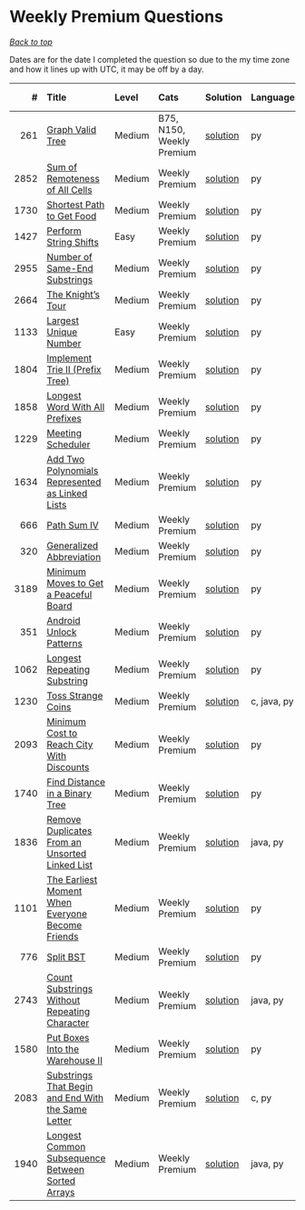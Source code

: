 # Weekly Premium Questions

*[Back to top](<../README.md>)*

Dates are for the date I completed the question so due to the my time zone and how it lines up with UTC, it may be off by a day.

|    # | Title                                                                                                                                    | Level   | Cats                      | Solution                                                                   | Languages   | Date Complete   |
|-----:|:-----------------------------------------------------------------------------------------------------------------------------------------|:--------|:--------------------------|:---------------------------------------------------------------------------|:------------|:----------------|
|  261 | [Graph Valid Tree](<https://leetcode.com/problems/graph-valid-tree>)                                                                     | Medium  | B75, N150, Weekly Premium | [solution](<_261. Graph Valid Tree.md>)                                    | py          | Jan 29, 2025    |
| 2852 | [Sum of Remoteness of All Cells](<https://leetcode.com/problems/sum-of-remoteness-of-all-cells>)                                         | Medium  | Weekly Premium            | [solution](<_2852. Sum of Remoteness of All Cells.md>)                     | py          | Jan 22, 2025    |
| 1730 | [Shortest Path to Get Food](<https://leetcode.com/problems/shortest-path-to-get-food>)                                                   | Medium  | Weekly Premium            | [solution](<_1730. Shortest Path to Get Food.md>)                          | py          | Jan 15, 2025    |
| 1427 | [Perform String Shifts](<https://leetcode.com/problems/perform-string-shifts>)                                                           | Easy    | Weekly Premium            | [solution](<_1427. Perform String Shifts.md>)                              | py          | Jan 01, 2025    |
| 2955 | [Number of Same-End Substrings](<https://leetcode.com/problems/number-of-same-end-substrings>)                                           | Medium  | Weekly Premium            | [solution](<_2955. Number of Same-End Substrings.md>)                      | py          | Nov 01, 2024    |
| 2664 | [The Knight’s Tour](<https://leetcode.com/problems/the-knights-tour>)                                                                    | Medium  | Weekly Premium            | [solution](<_2664. The Knight’s Tour.md>)                                  | py          | Oct 22, 2024    |
| 1133 | [Largest Unique Number](<https://leetcode.com/problems/largest-unique-number>)                                                           | Easy    | Weekly Premium            | [solution](<_1133. Largest Unique Number.md>)                              | py          | Oct 01, 2024    |
| 1804 | [Implement Trie II (Prefix Tree)](<https://leetcode.com/problems/implement-trie-ii-prefix-tree>)                                         | Medium  | Weekly Premium            | [solution](<_1804. Implement Trie II (Prefix Tree).md>)                    | py          | Sep 29, 2024    |
| 1858 | [Longest Word With All Prefixes](<https://leetcode.com/problems/longest-word-with-all-prefixes>)                                         | Medium  | Weekly Premium            | [solution](<_1858. Longest Word With All Prefixes.md>)                     | py          | Sep 22, 2024    |
| 1229 | [Meeting Scheduler](<https://leetcode.com/problems/meeting-scheduler>)                                                                   | Medium  | Weekly Premium            | [solution](<_1229. Meeting Scheduler.md>)                                  | py          | Sep 08, 2024    |
| 1634 | [Add Two Polynomials Represented as Linked Lists](<https://leetcode.com/problems/add-two-polynomials-represented-as-linked-lists>)       | Medium  | Weekly Premium            | [solution](<_1634. Add Two Polynomials Represented as Linked Lists.md>)    | py          | Sep 01, 2024    |
|  666 | [Path Sum IV](<https://leetcode.com/problems/path-sum-iv>)                                                                               | Medium  | Weekly Premium            | [solution](<_666. Path Sum IV.md>)                                         | py          | Aug 29, 2024    |
|  320 | [Generalized Abbreviation](<https://leetcode.com/problems/generalized-abbreviation>)                                                     | Medium  | Weekly Premium            | [solution](<_320. Generalized Abbreviation.md>)                            | py          | Aug 22, 2024    |
| 3189 | [Minimum Moves to Get a Peaceful Board](<https://leetcode.com/problems/minimum-moves-to-get-a-peaceful-board>)                           | Medium  | Weekly Premium            | [solution](<_3189. Minimum Moves to Get a Peaceful Board.md>)              | py          | Aug 15, 2024    |
|  351 | [Android Unlock Patterns](<https://leetcode.com/problems/android-unlock-patterns>)                                                       | Medium  | Weekly Premium            | [solution](<_351. Android Unlock Patterns.md>)                             | py          | Aug 08, 2024    |
| 1062 | [Longest Repeating Substring](<https://leetcode.com/problems/longest-repeating-substring>)                                               | Medium  | Weekly Premium            | [solution](<_1062. Longest Repeating Substring.md>)                        | py          | Aug 01, 2024    |
| 1230 | [Toss Strange Coins](<https://leetcode.com/problems/toss-strange-coins>)                                                                 | Medium  | Weekly Premium            | [solution](<_1230. Toss Strange Coins.md>)                                 | c, java, py | Jul 29, 2024    |
| 2093 | [Minimum Cost to Reach City With Discounts](<https://leetcode.com/problems/minimum-cost-to-reach-city-with-discounts>)                   | Medium  | Weekly Premium            | [solution](<_2093. Minimum Cost to Reach City With Discounts.md>)          | py          | Jul 22, 2024    |
| 1740 | [Find Distance in a Binary Tree](<https://leetcode.com/problems/find-distance-in-a-binary-tree>)                                         | Medium  | Weekly Premium            | [solution](<_1740. Find Distance in a Binary Tree.md>)                     | py          | Jul 15, 2024    |
| 1836 | [Remove Duplicates From an Unsorted Linked List](<https://leetcode.com/problems/remove-duplicates-from-an-unsorted-linked-list>)         | Medium  | Weekly Premium            | [solution](<_1836. Remove Duplicates From an Unsorted Linked List.md>)     | java, py    | Jul 08, 2024    |
| 1101 | [The Earliest Moment When Everyone Become Friends](<https://leetcode.com/problems/the-earliest-moment-when-everyone-become-friends>)     | Medium  | Weekly Premium            | [solution](<_1101. The Earliest Moment When Everyone Become Friends.md>)   | py          | Jul 01, 2024    |
|  776 | [Split BST](<https://leetcode.com/problems/split-bst>)                                                                                   | Medium  | Weekly Premium            | [solution](<_776. Split BST.md>)                                           | py          | Jun 29, 2024    |
| 2743 | [Count Substrings Without Repeating Character](<https://leetcode.com/problems/count-substrings-without-repeating-character>)             | Medium  | Weekly Premium            | [solution](<_2743. Count Substrings Without Repeating Character.md>)       | java, py    | Jun 22, 2024    |
| 1580 | [Put Boxes Into the Warehouse II](<https://leetcode.com/problems/put-boxes-into-the-warehouse-ii>)                                       | Medium  | Weekly Premium            | [solution](<_1580. Put Boxes Into the Warehouse II.md>)                    | py          | Jun 15, 2024    |
| 2083 | [Substrings That Begin and End With the Same Letter](<https://leetcode.com/problems/substrings-that-begin-and-end-with-the-same-letter>) | Medium  | Weekly Premium            | [solution](<_2083. Substrings That Begin and End With the Same Letter.md>) | c, py       | Jun 08, 2024    |
| 1940 | [Longest Common Subsequence Between Sorted Arrays](<https://leetcode.com/problems/longest-common-subsequence-between-sorted-arrays>)     | Medium  | Weekly Premium            | [solution](<_1940. Longest Common Subsequence Between Sorted Arrays.md>)   | java, py    | Jun 01, 2024    |
